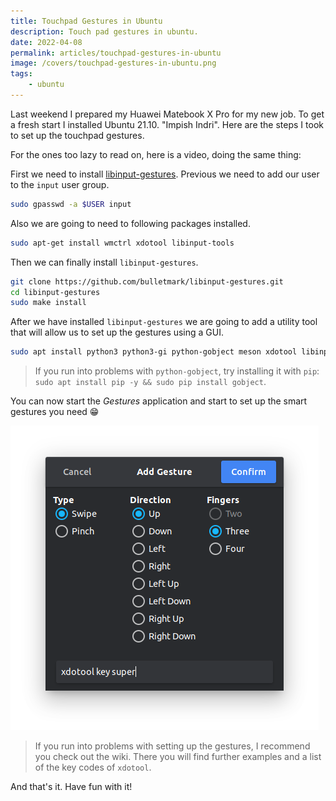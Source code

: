 ```yaml
---
title: Touchpad Gestures in Ubuntu
description: Touch pad gestures in ubuntu.
date: 2022-04-08
permalink: articles/touchpad-gestures-in-ubuntu
image: /covers/touchpad-gestures-in-ubuntu.png
tags: 
    - ubuntu
---
```


Last weekend I prepared my Huawei Matebook X Pro for my new job. To get a fresh start I installed Ubuntu 21.10. "Impish Indri". Here are the steps I took to set up the touchpad gestures.

<!-- more -->

For the ones too lazy to read on, here is a video, doing the same thing:

<EmbedVideo video="https://youtube.com/embed/ArBCfhVsTZw"></EmbedVideo>

First we need to install [libinput-gestures](https://github.com/bulletmark/libinput-gestures). Previous we need to add our user to the `input` user group.

```bash
sudo gpasswd -a $USER input
```

Also we are going to need to following packages installed.

```bash
sudo apt-get install wmctrl xdotool libinput-tools
```

Then we can finally install `libinput-gestures`.

```bash
git clone https://github.com/bulletmark/libinput-gestures.git
cd libinput-gestures
sudo make install
```

After we have installed `libinput-gestures` we are going to add a utility tool that will allow us to set up the gestures using a GUI.

```bash
sudo apt install python3 python3-gi python-gobject meson xdotool libinput-tools gettext
```

> If you run into problems with `python-gobject`, try installing it with `pip`: `sudo apt install pip -y && sudo pip install gobject`.

You can now start the *Gestures* application and start to set up the smart gestures you need :grin:

![Add Gestures](./add-gestures.png)

> If you run into problems with setting up the gestures, I recommend you check out the wiki. There you will find further examples and a list of the key codes of `xdotool`.

And that's it. Have fun with it!